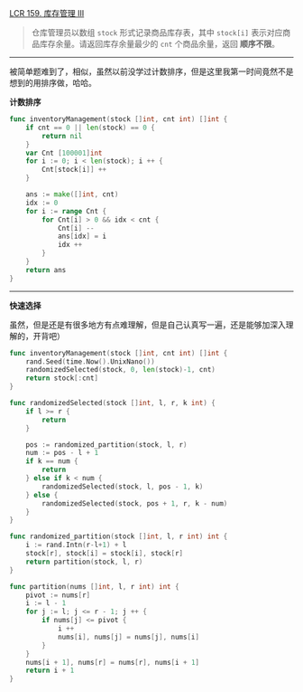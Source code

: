 [LCR 159. 库存管理 III](https://leetcode.cn/problems/zui-xiao-de-kge-shu-lcof/)

> 仓库管理员以数组 `stock` 形式记录商品库存表，其中 `stock[i]` 表示对应商品库存余量。请返回库存余量最少的 `cnt` 个商品余量，返回 **顺序不限**。

---

被简单题难到了，相似，虽然以前没学过计数排序，但是这里我第一时间竟然不是想到的用排序做，哈哈。

**计数排序**

```go
func inventoryManagement(stock []int, cnt int) []int {
    if cnt == 0 || len(stock) == 0 {
        return nil
    }
    var Cnt [100001]int
    for i := 0; i < len(stock); i ++ {
        Cnt[stock[i]] ++
    }

    ans := make([]int, cnt)
    idx := 0
    for i := range Cnt {
        for Cnt[i] > 0 && idx < cnt {
            Cnt[i] --
            ans[idx] = i
            idx ++
        }
    }
    return ans
}
```

---

**快速选择**

虽然，但是还是有很多地方有点难理解，但是自己认真写一遍，还是能够加深入理解的，开背吧）

```go
func inventoryManagement(stock []int, cnt int) []int {
    rand.Seed(time.Now().UnixNano())
	randomizedSelected(stock, 0, len(stock)-1, cnt)
	return stock[:cnt]
}

func randomizedSelected(stock []int, l, r, k int) {
    if l >= r {
        return 
    }

    pos := randomized_partition(stock, l, r)
    num := pos - l + 1
    if k == num {
        return
    } else if k < num {
        randomizedSelected(stock, l, pos - 1, k)
    } else {
        randomizedSelected(stock, pos + 1, r, k - num)
    }
}

func randomized_partition(stock []int, l, r int) int {
    i := rand.Intn(r-l+1) + l
    stock[r], stock[i] = stock[i], stock[r]
    return partition(stock, l, r)
}

func partition(nums []int, l, r int) int {
    pivot := nums[r]
    i := l - 1
    for j := l; j <= r - 1; j ++ {
        if nums[j] <= pivot {
            i ++
            nums[i], nums[j] = nums[j], nums[i]
        }
    }
    nums[i + 1], nums[r] = nums[r], nums[i + 1]
    return i + 1
}
```

